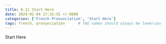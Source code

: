```yaml
---
title: 0.11 Start Here
date: 2024-02-04 17:32:SS +/-0800
categories: ['French Pronunciation', 'Start Here']
tags: french, pronunciation      # TAG names should always be lowercase
---
```


Start Here

